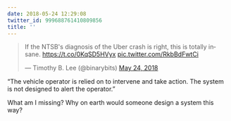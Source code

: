 ```yaml
---
date: 2018-05-24 12:29:08
twitter_id: 999688761410809856
title: ''
---
```


<blockquote class="twitter-tweet"><p lang="en" dir="ltr">If the NTSB&#39;s diagnosis of the Uber crash is right, this is totally insane. <a href="https://t.co/0KqSD5HVyx">https://t.co/0KqSD5HVyx</a> <a href="https://t.co/RkbBdFwtCi">pic.twitter.com/RkbBdFwtCi</a></p>&mdash; Timothy B. Lee (@binarybits) <a href="https://twitter.com/binarybits/status/999661474900475904?ref_src=twsrc%5Etfw">May 24, 2018</a></blockquote>
<script async src="https://platform.twitter.com/widgets.js" charset="utf-8"></script>

“The vehicle operator is relied on to intervene and take action. The system is not designed to alert the operator.”

What am I missing? Why on earth would someone design a system this way?
